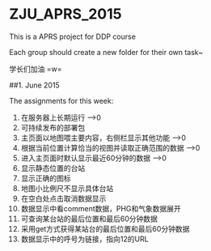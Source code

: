 # ZJU_APRS_2015
This is a APRS project for DDP course

Each group should create a new folder for their own task~

学长们加油 =w=

##1. June 2015

The assignments for this week:

1. 在服务器上长期运行 -->0
2. 可持续发布的部署包
3. 主页面以地图喂主要内容，右侧栏显示其他功能 -->0
4. 根据当前位置计算恰当的视图并读取正确范围的数据 -->0
5. 进入主页面时默认显示最近60分钟的数据 -->0
6. 显示静态位置的台站
7. 显示正确的图标
8. 地图小比例尺不显示具体台站
9. 在空白处点击取消数据显示
10. 数据显示中看comment数据，PHG和气象数据展开
11. 可查询某台站的最后位置和最后60分钟数据
12. 采用get方式获得某站台的最后位置和最后60分钟数据
13. 数据显示中的呼号为链接，指向12的URL